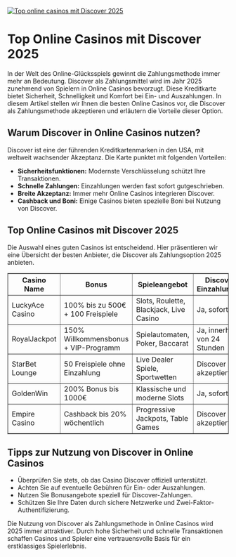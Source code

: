 [![Top online casinos mit Discover 2025](https://123-caf.pages.dev/gitsignup.png)](https://vrmoo.ru/Bt82HjjY)

<h1>Top Online Casinos mit Discover 2025</h1> <p>In der Welt des Online-Glücksspiels gewinnt die Zahlungsmethode immer mehr an Bedeutung. Discover als Zahlungsmittel wird im Jahr 2025 zunehmend von Spielern in Online Casinos bevorzugt. Diese Kreditkarte bietet Sicherheit, Schnelligkeit und Komfort bei Ein- und Auszahlungen. In diesem Artikel stellen wir Ihnen die besten Online Casinos vor, die Discover als Zahlungsmethode akzeptieren und erläutern die Vorteile dieser Option.</p>  <h2>Warum Discover in Online Casinos nutzen?</h2> <p>Discover ist eine der führenden Kreditkartenmarken in den USA, mit weltweit wachsender Akzeptanz. Die Karte punktet mit folgenden Vorteilen:</p> <ul>   <li><strong>Sicherheitsfunktionen:</strong> Modernste Verschlüsselung schützt Ihre Transaktionen.</li>   <li><strong>Schnelle Zahlungen:</strong> Einzahlungen werden fast sofort gutgeschrieben.</li>   <li><strong>Breite Akzeptanz:</strong> Immer mehr Online Casinos integrieren Discover.</li>   <li><strong>Cashback und Boni:</strong> Einige Casinos bieten spezielle Boni bei Nutzung von Discover.</li> </ul>  <h2>Top Online Casinos mit Discover 2025</h2> <p>Die Auswahl eines guten Casinos ist entscheidend. Hier präsentieren wir eine Übersicht der besten Anbieter, die Discover als Zahlungsoption 2025 anbieten.</p>  <table border="1" cellpadding="8" cellspacing="0" style="border-collapse: collapse; width: 100%;">   <thead>     <tr>       <th>Casino Name</th>       <th>Bonus</th>       <th>Spieleangebot</th>       <th>Discover Einzahlungen</th>       <th>Kundensupport</th>     </tr>   </thead>   <tbody>     <tr>       <td>LuckyAce Casino</td>       <td>100% bis zu 500€ + 100 Freispiele</td>       <td>Slots, Roulette, Blackjack, Live Casino</td>       <td>Ja, sofort</td>       <td>24/7 Live-Chat und E-Mail</td>     </tr>     <tr>       <td>RoyalJackpot</td>       <td>150% Willkommensbonus + VIP-Programm</td>       <td>Spielautomaten, Poker, Baccarat</td>       <td>Ja, innerhalb von 24 Stunden</td>       <td>Telefon und Chat</td>     </tr>     <tr>       <td>StarBet Lounge</td>       <td>50 Freispiele ohne Einzahlung</td>       <td>Live Dealer Spiele, Sportwetten</td>       <td>Discover akzeptiert</td>       <td>Mehrsprachiger Support</td>     </tr>     <tr>       <td>GoldenWin</td>       <td>200% Bonus bis 1000€</td>       <td>Klassische und moderne Slots</td>       <td>Ja, sofort</td>       <td>24/7 Chat</td>     </tr>     <tr>       <td>Empire Casino</td>       <td>Cashback bis 20% wöchentlich</td>       <td>Progressive Jackpots, Table Games</td>       <td>Discover akzeptiert</td>       <td>Schneller Support via Chat</td>     </tr>   </tbody> </table>  <h2>Tipps zur Nutzung von Discover in Online Casinos</h2> <ul>   <li>Überprüfen Sie stets, ob das Casino Discover offiziell unterstützt.</li>   <li>Achten Sie auf eventuelle Gebühren für Ein- oder Auszahlungen.</li>   <li>Nutzen Sie Bonusangebote speziell für Discover-Zahlungen.</li>   <li>Schützen Sie Ihre Daten durch sichere Netzwerke und Zwei-Faktor-Authentifizierung.</li> </ul>  <p>Die Nutzung von Discover als Zahlungsmethode in Online Casinos wird 2025 immer attraktiver. Durch hohe Sicherheit und schnelle Transaktionen schaffen Casinos und Spieler eine vertrauensvolle Basis für ein erstklassiges Spielerlebnis.</p>